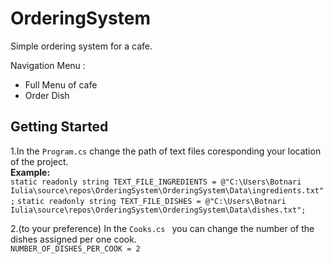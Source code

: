 # OrderingSystem
Simple ordering system for a cafe.

Navigation Menu :
- Full Menu of cafe
- Order Dish 
## Getting Started
1.In the `Program.cs` change the path of text files coresponding your location of the project.<br>
**Example:**<br>
`static readonly string TEXT_FILE_INGREDIENTS = @"C:\Users\Botnari Iulia\source\repos\OrderingSystem\OrderingSystem\Data\ingredients.txt";`
`static readonly string TEXT_FILE_DISHES = @"C:\Users\Botnari Iulia\source\repos\OrderingSystem\OrderingSystem\Data\dishes.txt";`<br>

2.(to your preference) In the `Cooks.cs ` you can change the number of the dishes assigned per one cook.<br>
`NUMBER_OF_DISHES_PER_COOK = 2`
